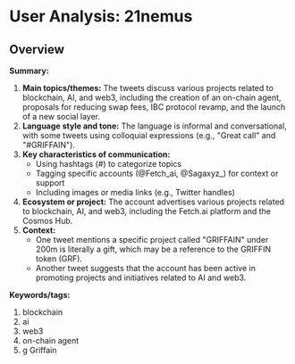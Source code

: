 # User Analysis: 21nemus

## Overview

**Summary:**

1. **Main topics/themes:** The tweets discuss various projects related to blockchain, AI, and web3, including the creation of an on-chain agent, proposals for reducing swap fees, IBC protocol revamp, and the launch of a new social layer.
2. **Language style and tone:** The language is informal and conversational, with some tweets using colloquial expressions (e.g., "Great call" and "#GRIFFAIN").
3. **Key characteristics of communication:**
	* Using hashtags (#) to categorize topics
	* Tagging specific accounts (@Fetch_ai, @Sagaxyz_) for context or support
	* Including images or media links (e.g., Twitter handles)
4. **Ecosystem or project:** The account advertises various projects related to blockchain, AI, and web3, including the Fetch.ai platform and the Cosmos Hub.
5. **Context:**
	* One tweet mentions a specific project called "GRIFFAIN" under 200m is literally a gift, which may be a reference to the GRIFFIN token (GRF).
	* Another tweet suggests that the account has been active in promoting projects and initiatives related to AI and web3.

**Keywords/tags:**

1. blockchain
2. ai
3. web3
4. on-chain agent
5. g Griffain